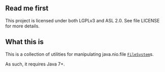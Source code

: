 ## Read me first

This project is licensed under both LGPLv3 and ASL 2.0. See file LICENSE for
more details.

## What this is

This is a collection of utilities for manipulating java.nio.file 
[`FileSystem`](https://docs.oracle.com/javase/7/docs/api/java/nio/file/FileSystem.html)s.

As such, it requires Java 7+.

